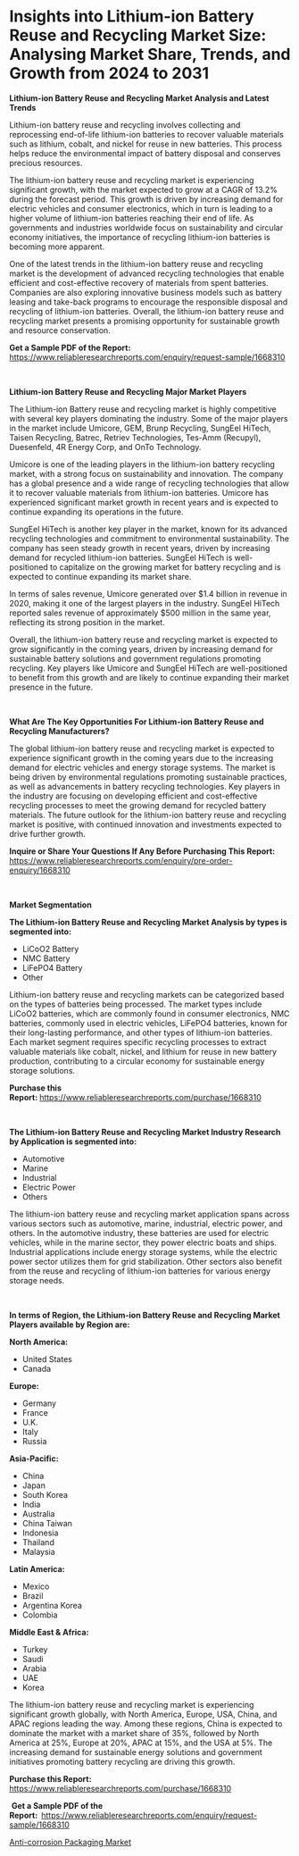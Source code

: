 <p><h1>Insights into Lithium-ion Battery Reuse and Recycling Market Size: Analysing Market Share, Trends, and Growth from 2024 to 2031</h1></p><p><strong>Lithium-ion Battery Reuse and Recycling Market Analysis and Latest Trends</strong></p>
<p><p>Lithium-ion battery reuse and recycling involves collecting and reprocessing end-of-life lithium-ion batteries to recover valuable materials such as lithium, cobalt, and nickel for reuse in new batteries. This process helps reduce the environmental impact of battery disposal and conserves precious resources.</p><p>The lithium-ion battery reuse and recycling market is experiencing significant growth, with the market expected to grow at a CAGR of 13.2% during the forecast period. This growth is driven by increasing demand for electric vehicles and consumer electronics, which in turn is leading to a higher volume of lithium-ion batteries reaching their end of life. As governments and industries worldwide focus on sustainability and circular economy initiatives, the importance of recycling lithium-ion batteries is becoming more apparent.</p><p>One of the latest trends in the lithium-ion battery reuse and recycling market is the development of advanced recycling technologies that enable efficient and cost-effective recovery of materials from spent batteries. Companies are also exploring innovative business models such as battery leasing and take-back programs to encourage the responsible disposal and recycling of lithium-ion batteries. Overall, the lithium-ion battery reuse and recycling market presents a promising opportunity for sustainable growth and resource conservation.</p></p>
<p><strong>Get a Sample PDF of the Report:&nbsp;</strong> <a href="https://www.reliableresearchreports.com/enquiry/request-sample/1668310">https://www.reliableresearchreports.com/enquiry/request-sample/1668310</a></p>
<p>&nbsp;</p>
<p><strong>Lithium-ion Battery Reuse and Recycling Major Market Players</strong></p>
<p><p>The Lithium-ion Battery reuse and recycling market is highly competitive with several key players dominating the industry. Some of the major players in the market include Umicore, GEM, Brunp Recycling, SungEel HiTech, Taisen Recycling, Batrec, Retriev Technologies, Tes-Amm (Recupyl), Duesenfeld, 4R Energy Corp, and OnTo Technology.</p><p>Umicore is one of the leading players in the lithium-ion battery recycling market, with a strong focus on sustainability and innovation. The company has a global presence and a wide range of recycling technologies that allow it to recover valuable materials from lithium-ion batteries. Umicore has experienced significant market growth in recent years and is expected to continue expanding its operations in the future.</p><p>SungEel HiTech is another key player in the market, known for its advanced recycling technologies and commitment to environmental sustainability. The company has seen steady growth in recent years, driven by increasing demand for recycled lithium-ion batteries. SungEel HiTech is well-positioned to capitalize on the growing market for battery recycling and is expected to continue expanding its market share.</p><p>In terms of sales revenue, Umicore generated over $1.4 billion in revenue in 2020, making it one of the largest players in the industry. SungEel HiTech reported sales revenue of approximately $500 million in the same year, reflecting its strong position in the market.</p><p>Overall, the lithium-ion battery reuse and recycling market is expected to grow significantly in the coming years, driven by increasing demand for sustainable battery solutions and government regulations promoting recycling. Key players like Umicore and SungEel HiTech are well-positioned to benefit from this growth and are likely to continue expanding their market presence in the future.</p></p>
<p>&nbsp;</p>
<p><strong>What Are The Key Opportunities For Lithium-ion Battery Reuse and Recycling Manufacturers?</strong></p>
<p><p>The global lithium-ion battery reuse and recycling market is expected to experience significant growth in the coming years due to the increasing demand for electric vehicles and energy storage systems. The market is being driven by environmental regulations promoting sustainable practices, as well as advancements in battery recycling technologies. Key players in the industry are focusing on developing efficient and cost-effective recycling processes to meet the growing demand for recycled battery materials. The future outlook for the lithium-ion battery reuse and recycling market is positive, with continued innovation and investments expected to drive further growth.</p></p>
<p><strong>Inquire or Share Your Questions If Any Before Purchasing This Report:</strong> <a href="https://www.reliableresearchreports.com/enquiry/pre-order-enquiry/1668310">https://www.reliableresearchreports.com/enquiry/pre-order-enquiry/1668310</a></p>
<p>&nbsp;</p>
<p><strong>Market Segmentation</strong></p>
<p><strong>The Lithium-ion Battery Reuse and Recycling Market Analysis by types is segmented into:</strong></p>
<p><ul><li>LiCoO2 Battery</li><li>NMC Battery</li><li>LiFePO4 Battery</li><li>Other</li></ul></p>
<p><p>Lithium-ion battery reuse and recycling markets can be categorized based on the types of batteries being processed. The market types include LiCoO2 batteries, which are commonly found in consumer electronics, NMC batteries, commonly used in electric vehicles, LiFePO4 batteries, known for their long-lasting performance, and other types of lithium-ion batteries. Each market segment requires specific recycling processes to extract valuable materials like cobalt, nickel, and lithium for reuse in new battery production, contributing to a circular economy for sustainable energy storage solutions.</p></p>
<p><strong>Purchase this Report:&nbsp;</strong><a href="https://www.reliableresearchreports.com/purchase/1668310">https://www.reliableresearchreports.com/purchase/1668310</a></p>
<p>&nbsp;</p>
<p><strong>The Lithium-ion Battery Reuse and Recycling Market Industry Research by Application is segmented into:</strong></p>
<p><ul><li>Automotive</li><li>Marine</li><li>Industrial</li><li>Electric Power</li><li>Others</li></ul></p>
<p><p>The lithium-ion battery reuse and recycling market application spans across various sectors such as automotive, marine, industrial, electric power, and others. In the automotive industry, these batteries are used for electric vehicles, while in the marine sector, they power electric boats and ships. Industrial applications include energy storage systems, while the electric power sector utilizes them for grid stabilization. Other sectors also benefit from the reuse and recycling of lithium-ion batteries for various energy storage needs.</p></p>
<p>&nbsp;</p>
<p><strong>In terms of Region, the Lithium-ion Battery Reuse and Recycling Market Players available by Region are:</strong></p>
<p>
    <p> <strong> North America: </strong>
        <ul>
            <li>United States</li>
            <li>Canada</li>
        </ul>
        </p> 
    <p> <strong> Europe: </strong>
        <ul>
            <li>Germany</li>
            <li>France</li>
            <li>U.K.</li>
            <li>Italy</li>
            <li>Russia</li>
        </ul>
        </p> 
    <p> <strong> Asia-Pacific: </strong>
        <ul>
            <li>China</li>
            <li>Japan</li>
            <li>South Korea</li>
            <li>India</li>
            <li>Australia</li>
            <li>China Taiwan</li>
            <li>Indonesia</li>
            <li>Thailand</li>
            <li>Malaysia</li>
        </ul>
        </p> 
    <p> <strong> Latin America: </strong>
        <ul>
            <li>Mexico</li>
            <li>Brazil</li>
            <li>Argentina Korea</li>
            <li>Colombia</li>
        </ul>
        </p> 
    <p> <strong> Middle East & Africa: </strong>
        <ul>
            <li>Turkey</li>
            <li>Saudi</li>
            <li>Arabia</li>
            <li>UAE</li>
            <li>Korea</li>
        </ul>
    </p>
    </p>
<p><p>The lithium-ion battery reuse and recycling market is experiencing significant growth globally, with North America, Europe, USA, China, and APAC regions leading the way. Among these regions, China is expected to dominate the market with a market share of 35%, followed by North America at 25%, Europe at 20%, APAC at 15%, and the USA at 5%. The increasing demand for sustainable energy solutions and government initiatives promoting battery recycling are driving this growth.</p></p>
<p><strong>Purchase this Report: </strong><a href="https://www.reliableresearchreports.com/purchase/1668310">https://www.reliableresearchreports.com/purchase/1668310</a></p>
<p>&nbsp;<strong>Get a Sample PDF of the Report:&nbsp;&nbsp;</strong><a href="https://www.reliableresearchreports.com/enquiry/request-sample/1668310">https://www.reliableresearchreports.com/enquiry/request-sample/1668310</a></p>
<p><strong></strong></p>
<p><p><a href="https://github.com/JameTravis/Market-Research-Report-List-4/blob/main/anti-corrosion-packaging-market.md">Anti-corrosion Packaging Market</a></p></p>